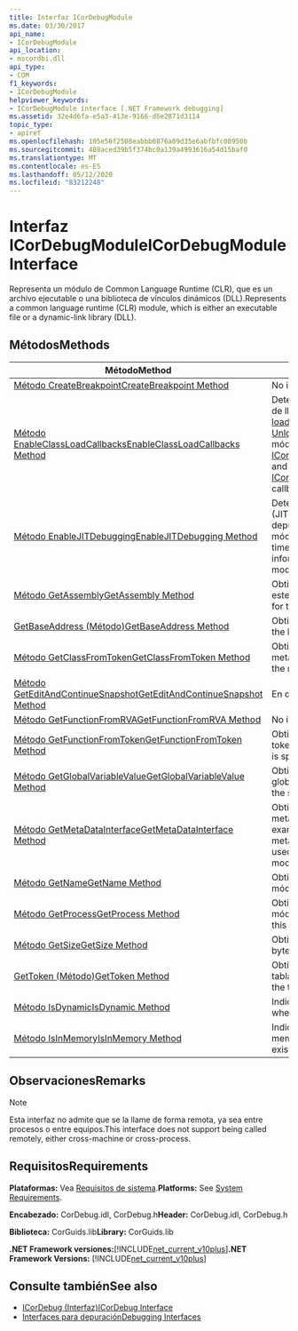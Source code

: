 ```yaml
---
title: Interfaz ICorDebugModule
ms.date: 03/30/2017
api_name:
- ICorDebugModule
api_location:
- mscordbi.dll
api_type:
- COM
f1_keywords:
- ICorDebugModule
helpviewer_keywords:
- ICorDebugModule interface [.NET Framework debugging]
ms.assetid: 32e4d6fa-e5a3-413e-9166-d5e2871d3114
topic_type:
- apiref
ms.openlocfilehash: 105e56f2508eabbb6876a09d35e6abfbfc08950b
ms.sourcegitcommit: 488aced39b5f374bc0a139a4993616a54d15baf0
ms.translationtype: MT
ms.contentlocale: es-ES
ms.lasthandoff: 05/12/2020
ms.locfileid: "83212248"
---
```

# <a name="icordebugmodule-interface"></a><span data-ttu-id="2985a-102">Interfaz ICorDebugModule</span><span class="sxs-lookup"><span data-stu-id="2985a-102">ICorDebugModule Interface</span></span>

<span data-ttu-id="2985a-103">Representa un módulo de Common Language Runtime (CLR), que es un archivo ejecutable o una biblioteca de vínculos dinámicos (DLL).</span><span class="sxs-lookup"><span data-stu-id="2985a-103">Represents a common language runtime (CLR) module, which is either an executable file or a dynamic-link library (DLL).</span></span>  
  
## <a name="methods"></a><span data-ttu-id="2985a-104">Métodos</span><span class="sxs-lookup"><span data-stu-id="2985a-104">Methods</span></span>  
  
|<span data-ttu-id="2985a-105">Método</span><span class="sxs-lookup"><span data-stu-id="2985a-105">Method</span></span>|<span data-ttu-id="2985a-106">Descripción</span><span class="sxs-lookup"><span data-stu-id="2985a-106">Description</span></span>|  
|------------|-----------------|  
|[<span data-ttu-id="2985a-107">Método CreateBreakpoint</span><span class="sxs-lookup"><span data-stu-id="2985a-107">CreateBreakpoint Method</span></span>](icordebugmodule-createbreakpoint-method.md)|<span data-ttu-id="2985a-108">No implementado.</span><span class="sxs-lookup"><span data-stu-id="2985a-108">Not implemented.</span></span>|  
|[<span data-ttu-id="2985a-109">Método EnableClassLoadCallbacks</span><span class="sxs-lookup"><span data-stu-id="2985a-109">EnableClassLoadCallbacks Method</span></span>](icordebugmodule-enableclassloadcallbacks-method.md)|<span data-ttu-id="2985a-110">Determina si se llama a las devoluciones de llamada [ICorDebugManagedCallback:: loadClass](icordebugmanagedcallback-loadclass-method.md) y [ICorDebugManagedCallback:: UnloadClass (](icordebugmanagedcallback-unloadclass-method.md) para este módulo.</span><span class="sxs-lookup"><span data-stu-id="2985a-110">Determines whether the [ICorDebugManagedCallback::LoadClass](icordebugmanagedcallback-loadclass-method.md) and [ICorDebugManagedCallback::UnloadClass](icordebugmanagedcallback-unloadclass-method.md) callbacks are called for this module.</span></span>|  
|[<span data-ttu-id="2985a-111">Método EnableJITDebugging</span><span class="sxs-lookup"><span data-stu-id="2985a-111">EnableJITDebugging Method</span></span>](icordebugmodule-enablejitdebugging-method.md)|<span data-ttu-id="2985a-112">Determina si el compilador Just-in-Time (JIT) conserva la información de depuración de los métodos de este módulo.</span><span class="sxs-lookup"><span data-stu-id="2985a-112">Determines whether the just-in-time (JIT) compiler preserves debugging information for methods within this module.</span></span>|  
|[<span data-ttu-id="2985a-113">Método GetAssembly</span><span class="sxs-lookup"><span data-stu-id="2985a-113">GetAssembly Method</span></span>](icordebugmodule-getassembly-method.md)|<span data-ttu-id="2985a-114">Obtiene el ensamblado contenedor de este módulo.</span><span class="sxs-lookup"><span data-stu-id="2985a-114">Gets the containing assembly for this module.</span></span>|  
|[<span data-ttu-id="2985a-115">GetBaseAddress (Método)</span><span class="sxs-lookup"><span data-stu-id="2985a-115">GetBaseAddress Method</span></span>](icordebugmodule-getbaseaddress-method.md)|<span data-ttu-id="2985a-116">Obtiene la dirección base del módulo.</span><span class="sxs-lookup"><span data-stu-id="2985a-116">Gets the base address of the module.</span></span>|  
|[<span data-ttu-id="2985a-117">Método GetClassFromToken</span><span class="sxs-lookup"><span data-stu-id="2985a-117">GetClassFromToken Method</span></span>](icordebugmodule-getclassfromtoken-method.md)|<span data-ttu-id="2985a-118">Obtiene el ICorDebugClass de los metadatos.</span><span class="sxs-lookup"><span data-stu-id="2985a-118">Gets the ICorDebugClass from the metadata.</span></span>|  
|[<span data-ttu-id="2985a-119">Método GetEditAndContinueSnapshot</span><span class="sxs-lookup"><span data-stu-id="2985a-119">GetEditAndContinueSnapshot Method</span></span>](icordebugmodule-geteditandcontinuesnapshot-method.md)|<span data-ttu-id="2985a-120">En desuso.</span><span class="sxs-lookup"><span data-stu-id="2985a-120">Deprecated.</span></span>|  
|[<span data-ttu-id="2985a-121">Método GetFunctionFromRVA</span><span class="sxs-lookup"><span data-stu-id="2985a-121">GetFunctionFromRVA Method</span></span>](icordebugmodule-getfunctionfromrva-method.md)|<span data-ttu-id="2985a-122">No implementado.</span><span class="sxs-lookup"><span data-stu-id="2985a-122">Not implemented.</span></span>|  
|[<span data-ttu-id="2985a-123">Método GetFunctionFromToken</span><span class="sxs-lookup"><span data-stu-id="2985a-123">GetFunctionFromToken Method</span></span>](icordebugmodule-getfunctionfromtoken-method.md)|<span data-ttu-id="2985a-124">Obtiene la función especificada por el token de metadatos.</span><span class="sxs-lookup"><span data-stu-id="2985a-124">Gets the function that is specified by the metadata token.</span></span>|  
|[<span data-ttu-id="2985a-125">Método GetGlobalVariableValue</span><span class="sxs-lookup"><span data-stu-id="2985a-125">GetGlobalVariableValue Method</span></span>](icordebugmodule-getglobalvariablevalue-method.md)|<span data-ttu-id="2985a-126">Obtiene un objeto de valor para la variable global especificada.</span><span class="sxs-lookup"><span data-stu-id="2985a-126">Gets a value object for the specified global variable.</span></span>|  
|[<span data-ttu-id="2985a-127">Método GetMetaDataInterface</span><span class="sxs-lookup"><span data-stu-id="2985a-127">GetMetaDataInterface Method</span></span>](icordebugmodule-getmetadatainterface-method.md)|<span data-ttu-id="2985a-128">Obtiene un puntero de interfaz de metadatos que se puede utilizar para examinar los metadatos del módulo.</span><span class="sxs-lookup"><span data-stu-id="2985a-128">Gets a metadata interface pointer that can be used to examine the metadata for the module.</span></span>|  
|[<span data-ttu-id="2985a-129">Método GetName</span><span class="sxs-lookup"><span data-stu-id="2985a-129">GetName Method</span></span>](icordebugmodule-getname-method.md)|<span data-ttu-id="2985a-130">Obtiene el nombre de archivo del módulo.</span><span class="sxs-lookup"><span data-stu-id="2985a-130">Gets the file name of the module.</span></span>|  
|[<span data-ttu-id="2985a-131">Método GetProcess</span><span class="sxs-lookup"><span data-stu-id="2985a-131">GetProcess Method</span></span>](icordebugmodule-getprocess-method.md)|<span data-ttu-id="2985a-132">Obtiene el proceso contenedor de este módulo.</span><span class="sxs-lookup"><span data-stu-id="2985a-132">Gets the containing process for this module.</span></span>|  
|[<span data-ttu-id="2985a-133">Método GetSize</span><span class="sxs-lookup"><span data-stu-id="2985a-133">GetSize Method</span></span>](icordebugmodule-getsize-method.md)|<span data-ttu-id="2985a-134">Obtiene el tamaño del módulo en bytes.</span><span class="sxs-lookup"><span data-stu-id="2985a-134">Gets the size of the module in bytes.</span></span>|  
|[<span data-ttu-id="2985a-135">GetToken (Método)</span><span class="sxs-lookup"><span data-stu-id="2985a-135">GetToken Method</span></span>](icordebugmodule-gettoken-method.md)|<span data-ttu-id="2985a-136">Obtiene el token para la entrada de la tabla para este módulo.</span><span class="sxs-lookup"><span data-stu-id="2985a-136">Gets the token for the table entry for this module.</span></span>|  
|[<span data-ttu-id="2985a-137">Método IsDynamic</span><span class="sxs-lookup"><span data-stu-id="2985a-137">IsDynamic Method</span></span>](icordebugmodule-isdynamic-method.md)|<span data-ttu-id="2985a-138">Indica si el módulo es dinámico.</span><span class="sxs-lookup"><span data-stu-id="2985a-138">Indicates whether the module is dynamic.</span></span>|  
|[<span data-ttu-id="2985a-139">Método IsInMemory</span><span class="sxs-lookup"><span data-stu-id="2985a-139">IsInMemory Method</span></span>](icordebugmodule-isinmemory-method.md)|<span data-ttu-id="2985a-140">Indica si este módulo solo existe en la memoria.</span><span class="sxs-lookup"><span data-stu-id="2985a-140">Indicates whether this module exists only in memory.</span></span>|  
  
## <a name="remarks"></a><span data-ttu-id="2985a-141">Observaciones</span><span class="sxs-lookup"><span data-stu-id="2985a-141">Remarks</span></span>  
  
> [!NOTE]
> <span data-ttu-id="2985a-142">Esta interfaz no admite que se la llame de forma remota, ya sea entre procesos o entre equipos.</span><span class="sxs-lookup"><span data-stu-id="2985a-142">This interface does not support being called remotely, either cross-machine or cross-process.</span></span>  
  
## <a name="requirements"></a><span data-ttu-id="2985a-143">Requisitos</span><span class="sxs-lookup"><span data-stu-id="2985a-143">Requirements</span></span>  
 <span data-ttu-id="2985a-144">**Plataformas:** Vea [Requisitos de sistema](../../get-started/system-requirements.md).</span><span class="sxs-lookup"><span data-stu-id="2985a-144">**Platforms:** See [System Requirements](../../get-started/system-requirements.md).</span></span>  
  
 <span data-ttu-id="2985a-145">**Encabezado:** CorDebug.idl, CorDebug.h</span><span class="sxs-lookup"><span data-stu-id="2985a-145">**Header:** CorDebug.idl, CorDebug.h</span></span>  
  
 <span data-ttu-id="2985a-146">**Biblioteca:** CorGuids.lib</span><span class="sxs-lookup"><span data-stu-id="2985a-146">**Library:** CorGuids.lib</span></span>  
  
 <span data-ttu-id="2985a-147">**.NET Framework versiones:**[!INCLUDE[net_current_v10plus](../../../../includes/net-current-v10plus-md.md)]</span><span class="sxs-lookup"><span data-stu-id="2985a-147">**.NET Framework Versions:** [!INCLUDE[net_current_v10plus](../../../../includes/net-current-v10plus-md.md)]</span></span>  
  
## <a name="see-also"></a><span data-ttu-id="2985a-148">Consulte también</span><span class="sxs-lookup"><span data-stu-id="2985a-148">See also</span></span>

- [<span data-ttu-id="2985a-149">ICorDebug (Interfaz)</span><span class="sxs-lookup"><span data-stu-id="2985a-149">ICorDebug Interface</span></span>](icordebug-interface.md)
- [<span data-ttu-id="2985a-150">Interfaces para depuración</span><span class="sxs-lookup"><span data-stu-id="2985a-150">Debugging Interfaces</span></span>](debugging-interfaces.md)
